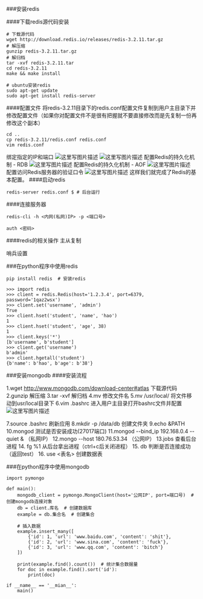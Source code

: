 ﻿###安装redis

####下载redis源代码安装
```
# 下载源代码
wget http://download.redis.io/releases/redis-3.2.11.tar.gz  
# 解压缩
gunzip redis-3.2.11.tar.gz
# 解归档
tar -xvf redis-3.2.11.tar
cd redis-3.2.11
make && make install
```
```
# ubuntu安装redis
sudo apt-get update
sudo apt-get install redis-server
```
####配置文件
将redis-3.2.11目录下的redis.conf配置文件复制到用户主目录下并修改配置文件（如果你对配置文件不是很有把握就不要直接修改而是先复制一份再修改这个副本）
```
cd ..
cp redis-3.2.11/redis.conf redis.conf
vim redis.conf
```
绑定指定的IP和端口
![这里写图片描述](https://img-blog.csdn.net/2018053020160397?watermark/2/text/aHR0cHM6Ly9ibG9nLmNzZG4ubmV0L3dlaXhpbl80MTc4MjA1MA==/font/5a6L5L2T/fontsize/400/fill/I0JBQkFCMA==/dissolve/70)
![这里写图片描述](https://img-blog.csdn.net/20180530202035260?watermark/2/text/aHR0cHM6Ly9ibG9nLmNzZG4ubmV0L3dlaXhpbl80MTc4MjA1MA==/font/5a6L5L2T/fontsize/400/fill/I0JBQkFCMA==/dissolve/70)
配置Redis的持久化机制 - RDB
![这里写图片描述](https://img-blog.csdn.net/20180530202411490?watermark/2/text/aHR0cHM6Ly9ibG9nLmNzZG4ubmV0L3dlaXhpbl80MTc4MjA1MA==/font/5a6L5L2T/fontsize/400/fill/I0JBQkFCMA==/dissolve/70)
配置Redis的持久化机制 - AOF
![这里写图片描述](https://img-blog.csdn.net/20180530202447413?watermark/2/text/aHR0cHM6Ly9ibG9nLmNzZG4ubmV0L3dlaXhpbl80MTc4MjA1MA==/font/5a6L5L2T/fontsize/400/fill/I0JBQkFCMA==/dissolve/70)
配置访问Redis服务器的验证口令
![这里写图片描述](https://img-blog.csdn.net/20180530202734818?watermark/2/text/aHR0cHM6Ly9ibG9nLmNzZG4ubmV0L3dlaXhpbl80MTc4MjA1MA==/font/5a6L5L2T/fontsize/400/fill/I0JBQkFCMA==/dissolve/70)
这样我们就完成了Redis的基本配置。
####启动redis
```
redis-server redis.conf $ # 后台运行
```
####连接服务器
```
redis-cli -h <内网(私网)IP> -p <端口号>

auth <密码>
```
####redis的相关操作
主从复制

哨兵设置

###在python程序中使用redis
```
pip install redis  # 安装redis

>>> import redis
>>> client = redis.Redis(host='1.2.3.4', port=6379, password='1qaz2wsx')
>>> client.set('username', 'admin')
True
>>> client.hset('student', 'name', 'hao')
1
>>> client.hset('student', 'age', 38)
1
>>> client.keys('*')
[b'username', b'student']
>>> client.get('username')
b'admin'
>>> client.hgetall('student')
{b'name': b'hao', b'age': b'38'}
```

###安装mongodb
####安装流程

1.wget http://www.mongodb.com/download-center#atlas  下载源代码
2.gunzip <fileame>  解压缩
3.tar -xvf <filename>  解归档
4.mv <filename1> <filename2>  修改文件名
5.mv <filename> /usr/local/ <filename>  将文件移动到usr/local目录下
6.vim .bashrc  进入用户主目录打开bashrc文件并配置
![这里写图片描述](https://img-blog.csdn.net/20180530210532668?watermark/2/text/aHR0cHM6Ly9ibG9nLmNzZG4ubmV0L3dlaXhpbl80MTc4MjA1MA==/font/5a6L5L2T/fontsize/400/fill/I0JBQkFCMA==/dissolve/70)

7.source .bashrc  刷新应用
8.mkdir -p /data/db  创建文件夹
9.echo &PATH
10.mongod   测试是否安装成功(27017端口)
11.mongod --bind_ip 192.168.0.4 --quiet &  （私网IP）
12.mongo --host 180.76.53.34 （公网IP）
13.jobs  查看后台进程
14. fg %1  从后台拿出进程（ctrl+c后关闭进程）
15. db  判断是否连接成功（返回test）
16. use <表名>  创建数据表

###在python程序中使用mongodb
```
import pymongo

def main():
	mongodb_client = pymongo.MongoClient(host='公网IP', port=端口号)  # 创建mongodb连接对象
	db = client.库名  # 创建数据库
	example = db.集合名  # 创建集合
	
	# 插入数据
	example.insert_many([
		{'id': 1, 'url': 'www.baidu.com', 'content': 'shit'},
		{'id': 2, 'url': 'www.sina.com', 'content': 'fuck'},
		{'id': 3, 'url': 'www.qq.com', 'content': 'bitch'}
	])

	print(example.find().count())  # 统计集合数据量
	for doc in example.find().sort('id'):
		print(doc)

if __name__ == '__mian__':
	main()
	
```